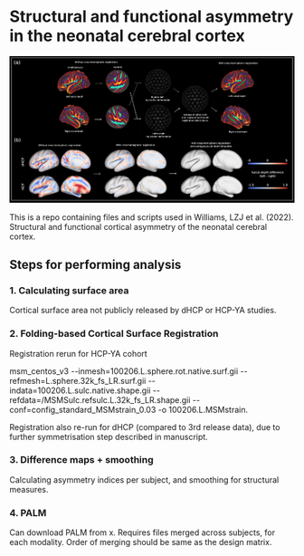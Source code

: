 # Structural and functional asymmetry in the neonatal cerebral cortex

![Development of symmetric surface-based atlas](Images/Figure5.png)

This is a repo containing files and scripts used in Williams, LZJ et al. (2022). Structural and functional cortical asymmetry of the neonatal cerebral cortex.

## Steps for performing analysis

### 1. Calculating surface area 
Cortical surface area not publicly released by dHCP or HCP-YA studies.

### 2. Folding-based Cortical Surface Registration
Registration rerun for HCP-YA cohort

msm_centos_v3 --inmesh=100206.L.sphere.rot.native.surf.gii --refmesh=L.sphere.32k_fs_LR.surf.gii --indata=100206.L.sulc.native.shape.gii --refdata=/MSMSulc.refsulc.L.32k_fs_LR.shape.gii --conf=config_standard_MSMstrain_0.03 -o 100206.L.MSMstrain. 

Registration also re-run for dHCP (compared to 3rd release data), due to further symmetrisation step described in manuscript. 

### 3. Difference maps + smoothing
Calculating asymmetry indices per subject, and smoothing for structural measures. 

### 4. PALM
Can download PALM from x. Requires files merged across subjects, for each modality. Order of merging should be same as the design matrix.
